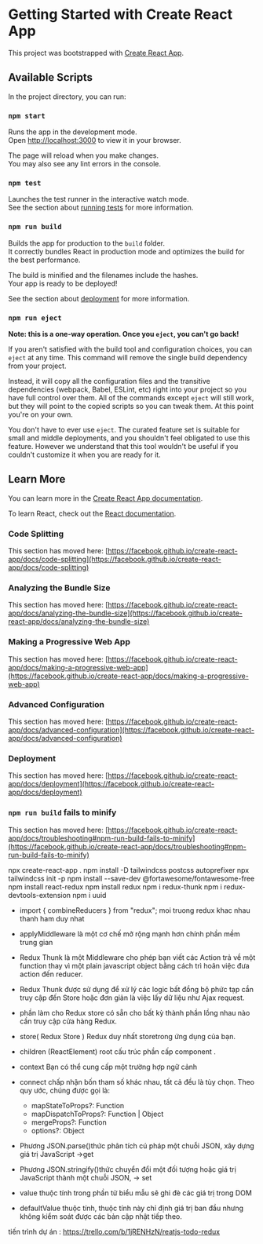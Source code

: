 # Getting Started with Create React App

This project was bootstrapped with [Create React App](https://github.com/facebook/create-react-app).

## Available Scripts

In the project directory, you can run:

### `npm start`

Runs the app in the development mode.\
Open [http://localhost:3000](http://localhost:3000) to view it in your browser.

The page will reload when you make changes.\
You may also see any lint errors in the console.

### `npm test`

Launches the test runner in the interactive watch mode.\
See the section about [running tests](https://facebook.github.io/create-react-app/docs/running-tests) for more information.

### `npm run build`

Builds the app for production to the `build` folder.\
It correctly bundles React in production mode and optimizes the build for the best performance.

The build is minified and the filenames include the hashes.\
Your app is ready to be deployed!

See the section about [deployment](https://facebook.github.io/create-react-app/docs/deployment) for more information.

### `npm run eject`

**Note: this is a one-way operation. Once you `eject`, you can't go back!**

If you aren't satisfied with the build tool and configuration choices, you can `eject` at any time. This command will remove the single build dependency from your project.

Instead, it will copy all the configuration files and the transitive dependencies (webpack, Babel, ESLint, etc) right into your project so you have full control over them. All of the commands except `eject` will still work, but they will point to the copied scripts so you can tweak them. At this point you're on your own.

You don't have to ever use `eject`. The curated feature set is suitable for small and middle deployments, and you shouldn't feel obligated to use this feature. However we understand that this tool wouldn't be useful if you couldn't customize it when you are ready for it.

## Learn More

You can learn more in the [Create React App documentation](https://facebook.github.io/create-react-app/docs/getting-started).

To learn React, check out the [React documentation](https://reactjs.org/).

### Code Splitting

This section has moved here: [https://facebook.github.io/create-react-app/docs/code-splitting](https://facebook.github.io/create-react-app/docs/code-splitting)

### Analyzing the Bundle Size

This section has moved here: [https://facebook.github.io/create-react-app/docs/analyzing-the-bundle-size](https://facebook.github.io/create-react-app/docs/analyzing-the-bundle-size)

### Making a Progressive Web App

This section has moved here: [https://facebook.github.io/create-react-app/docs/making-a-progressive-web-app](https://facebook.github.io/create-react-app/docs/making-a-progressive-web-app)

### Advanced Configuration

This section has moved here: [https://facebook.github.io/create-react-app/docs/advanced-configuration](https://facebook.github.io/create-react-app/docs/advanced-configuration)

### Deployment

This section has moved here: [https://facebook.github.io/create-react-app/docs/deployment](https://facebook.github.io/create-react-app/docs/deployment)

### `npm run build` fails to minify

This section has moved here: [https://facebook.github.io/create-react-app/docs/troubleshooting#npm-run-build-fails-to-minify](https://facebook.github.io/create-react-app/docs/troubleshooting#npm-run-build-fails-to-minify)

npx create-react-app .
npm install -D tailwindcss postcss autoprefixer
npx tailwindcss init -p
npm install --save-dev @fortawesome/fontawesome-free
npm install react-redux
npm install redux
npm i redux-thunk
npm i redux-devtools-extension
npm i uuid

- import { combineReducers } from "redux"; moi truong redux khac nhau thanh ham duy nhat
- applyMiddleware là một cơ chế mở rộng mạnh hơn chính phần mềm trung gian
- Redux Thunk là một Middleware cho phép bạn viết các Action trả về một function thay vì một plain javascript object bằng cách trì hoãn việc đưa action đến reducer.
- Redux Thunk được sử dụng để xử lý các logic bất đồng bộ phức tạp cần truy cập đến Store hoặc đơn giản là việc lấy dữ liệu như Ajax request.
- <Provider>phần làm cho Redux store có sẵn cho bất kỳ thành phần lồng nhau nào cần truy cập cửa hàng Redux.
- store( Redux Store ) Redux duy nhất storetrong ứng dụng của bạn.
- children (ReactElement) root cấu trúc phần cấp component .
- context Bạn có thể cung cấp một trường hợp ngữ cảnh

- connect chấp nhận bốn tham số khác nhau, tất cả đều là tùy chọn. Theo quy ước, chúng được gọi là:

  - mapStateToProps?: Function
  - mapDispatchToProps?: Function | Object
  - mergeProps?: Function
  - options?: Object

- Phương JSON.parse()thức phân tích cú pháp một chuỗi JSON, xây dựng giá trị JavaScript ->get
- Phương JSON.stringify()thức chuyển đổi một đối tượng hoặc giá trị JavaScript thành một chuỗi JSON, -> set

- value thuộc tính trong phần tử biểu mẫu sẽ ghi đè các giá trị trong DOM
- defaultValue thuộc tính, thuộc tính này chỉ định giá trị ban đầu nhưng không kiểm soát được các bản cập nhật tiếp theo.

tiến trình dự án : https://trello.com/b/1jRENHzN/reatjs-todo-redux
